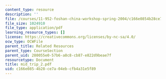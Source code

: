 ```yaml
---
content_type: resource
description: ''
file: /courses/11-952-foshan-china-workshop-spring-2004/c166e0854b28ce7a04ebcfb4a31e5f89_mid_trip_2.pdf
file_size: 1024910
file_type: application/pdf
learning_resource_types: []
license: https://creativecommons.org/licenses/by-nc-sa/4.0/
ocw_type: OCWFile
parent_title: Related Resources
parent_type: CourseSection
parent_uid: 280055e0-57b6-a8c8-cb87-e822d9beae7f
resourcetype: Document
title: mid_trip_2.pdf
uid: c166e085-4b28-ce7a-04eb-cfb4a31e5f89
---
```

